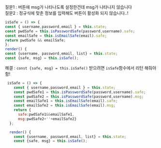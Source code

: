 
질문1 : 버튼에 msg가 나타나도록 설정한건데 msg가 나타나지 않습니다 <br>
질문2 : 정규식에 맞춘 정보를 입력해도 버튼이 활성화 되지 않습니다..! <br>

  ```javascript
  isSafe = () => {
  const { username,password,email } = this.state;
  const pwdSafe = this.isPasswordSafe(password,username).safe;
  const emailSafe = this.isEmailSafe(email).safe;
  return pwdSafe && emailSafe;
};
  render() {
  const {username, password,email, list} = this.state;
  const {safe, msg} = this.isSafe();

  ```

해결 :  `const {safe, msg} = this.isSafe()` 받으려면 `isSafe`함수에서 리턴 해줘야함!


```javascript
 isSafe = () => {
    const { username,password,email } = this.state;
    const pwdSafe1 = this.isPasswordSafe(password,username).safe;
    const pwdSafe2 = this.isPasswordSafe(password,username).msg;
    const emailSafe1 = this.isEmailSafe(email).safe;
    const emailSafe2 = this.isEmailSafe(email).msg;
    return {
      safe:pwdSafe1&&emailSafe1,
      msg:pwdSafe2+''+emailSafe2}
  };

  render() {
    const {username, password,email, list} = this.state;
    const {safe, msg} = this.isSafe();
```
